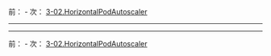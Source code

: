 前： -
次： [3-02.HorizontalPodAutoscaler](3-02.HorizontalPodAutoscaler)

---

---

前： -
次： [3-02.HorizontalPodAutoscaler](3-02.HorizontalPodAutoscaler)
